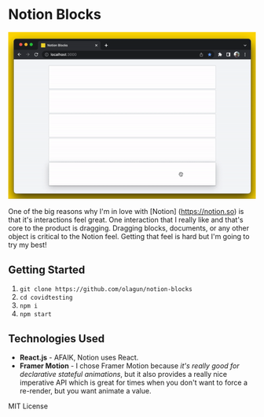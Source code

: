 # Notion Blocks

![Notion Blocks](notion-blocks-demo.gif)

One of the big reasons why I'm in love with [Notion] (https://notion.so) is that it's interactions feel great. One interaction that I really like and that's core to the product is dragging. Dragging blocks, documents, or any other object is critical to the Notion feel. Getting that feel is hard but I'm going to try my best!

## Getting Started 

1. `git clone https://github.com/olagun/notion-blocks`
2. `cd covidtesting`
3. `npm i`
4. `npm start`

## Technologies Used

- **React.js** - AFAIK, Notion uses React.
- **Framer Motion** - I chose Framer Motion because _it's really good for declarative stateful animations_, but it also provides a really nice imperative API which is great for times when you don't want to force a re-render, but you want animate a value.


MIT License